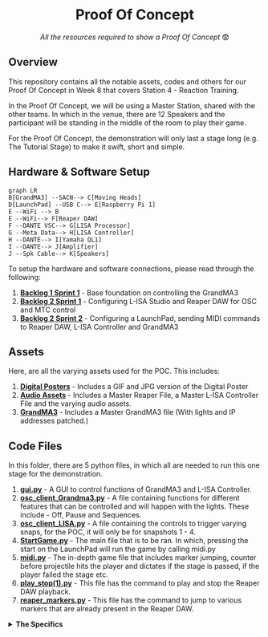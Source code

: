 <h1 align="center">
  Proof Of Concept
</h1>

<p align="center">
  <i align="center">All the resources required to show a Proof Of Concept </i>😨
</p>

## Overview
This repository contains all the notable assets, codes and others for our Proof Of Concept in Week 8 that covers Station 4 - Reaction Training.

In the Proof Of Concept, we will be using a Master Station, shared with the other teams. In which in the venue, there are 12 Speakers and the participant will be standing in the middle of the room to play their game.

For the Proof Of Concept, the demonstration will only last a stage long (e.g. The Tutorial Stage) to make it swift, short and simple.

## Hardware & Software Setup
```mermaid
graph LR
B[GrandMA3] --SACN--> C[Moving Heads]
D[LaunchPad] --USB C--> E[Raspberry Pi 1]
E --WiFi --> B
E --WiFi--> F[Reaper DAW]
F --DANTE VSC--> G[LISA Processor]
G --Meta Data--> H[LISA Controller]
H --DANTE--> I[Yamaha QL1]
I --DANTE--> J[Amplifier]
J --Spk Cable--> K[Speakers]
```
To setup the hardware and software connections, please read through the following:
1. **[Backlog 1 Sprint 1](NYP-EGL314-MSP1/Backlog1%20Sprint1/B1S1.md)** - Base foundation on controlling the GrandMA3
2. **[Backlog 2 Sprint 1](NYP-EGL314-MSP1/Backlog%202%20Sprint1/B2S1.md)** - Configuring L-ISA Studio and Reaper DAW for OSC and MTC control
3. **[Backlog 2 Sprint 2](NYP-EGL314-MSP1/Backlog%202%20Sprint2/B2S2.md)** - Configuring a LaunchPad, sending MIDI commands to Reaper DAW, L-ISA Controller and GrandMA3

## Assets
Here, are all the varying assets used for the POC. This includes:
1. **[Digital Posters](./Assets/Poster)** - Includes a GIF and JPG version of the Digital Poster
2. **[Audio Assets](./Assets/Audio%20Assets)** - Includes a Master Reaper File, a Master L-ISA Controller File and the varying audio assets.
3. **[GrandMA3](./Assets/GrandMA3)** - Includes a Master GrandMA3 file (With lights and IP addresses patched.)

## Code Files
In this folder, there are 5 python files, in which all are needed to run this one stage for the demonstration.
1. **[gui.py](./Codes/gui.py)** - A GUI to control functions of GrandMA3 and L-ISA Controller.
2. **[osc_client_Grandma3.py](./Codes/osc_client_Grandma3.py)** - A file containing functions for different features that can be controlled and will happen with the lights. These include - Off, Pause and Sequences.
3. **[osc_client_LISA.py](./Codes/osc_client_LISA.py)** - A file containing the controls to trigger varying snaps, for the POC, it will only be for snapshots 1 - 4.
4. **[StartGame.py](./Codes/StartGame.py)** - The main file that is to be ran. In which, pressing the start on the LaunchPad will run the game by calling midi.py
5. **[midi.py](./Codes/midi.py)** - The in-depth game file that includes marker jumping, counter before projectile hits the player and dictates if the stage is passed, if the player failed the stage etc.
6. **[play_stop(1).py](./Codes/play_stop(1).py)** - This file has the command to play and stop the Reaper DAW playback.
7. **[reaper_markers.py](./Codes/reaper_markers.py)** - This file has the command to jump to various markers that are already present in the Reaper DAW.

<details><summary><b>The Specifics</b></summary>
  
  1. **[gui.py](./Codes/gui.py)**
  
  In [gui.py](./Codes/gui.py), there are 2 pages. One for L-ISA Controller and the other for GrandMA3. 
  
  For the L-ISA Controller page, it is calling functions from [osc_client_LISA.py](./Codes/osc_client_LISA.py) where it's firing various snapshots. As said earlier, the snapshots that can be called in [gui.py](./Codes/gui.py) range from snapshots 1-4.

  For the GrandMA3 page, it is calling functions from [osc_client_Grandma3.py](./Codes/osc_client_Grandma3.py) where it's able to execute various sequences to be used and being able to turn off all sequences being carried out.

  2. **[osc_client_Grandma3.py](./Codes/osc_client_Grandma3.py)**

     In **[osc_client_Grandma3.py](./Codes/osc_client_Grandma3.py)** you will have to adjust the IP address and Port number to that of your GrandMA3 console. This can be found on line 18 and 19:
     
     ```
     # FOR INFO: IP address and port of the receiving Raspberry Pi
     PI_A_ADDR = "192.168.254.137"		# ip of GrandMA3 ras pi (When swapping network please check) Line 18
     PORT = 23                        # Line 19
     addr = "/print"
     ```

     Following this, there are multiple functions that include:
     - Executing the various sequences
     - Pausing
     - Oops
     - Everything Off
    
     Which all can be called via the GUI and also called during the gameplay.

  3. **[osc_client_LISA.py](./Codes/osc_client_LISA.py)**

     In **[osc_client_LISA.py](./Codes/osc_client_LISA.py)**, you will also have to adjust the IP address and ensure that the Port Number is 8880 (L-ISA receives on this port) to that of your device running L-ISA Controller at line 35.

     ```
     # FOR INFO: IP address and port of the receiving Raspberry Pi

     PI_A_ADDR = "192.168.254.30"		# ip of L-ISA controller(When swapping network please check) Line 35

     PORT = 8880
     ```
     Following this, you will be able to fire snapshots from 1 to 4. If you choose to uncomment snapshots 1 to 10, then it will be able to fire snapshots 1 to 10.

  4. **[StartGame.py](./Codes/StartGame.py)**
  
  In **[StartGame.py](./Codes/StartGame.py)**, you will have to change your device name, which can be found using the instructions [here](https://github.com/huats-club/mts_sensor_cookbook/blob/main/4.%20midi/midi.md)

  ```
 def Midi_LaunchPad_MK3():
     LaunchpadPro_Name = "Launchpad Pro MK3:Launchpad Pro MK3 LPProMK3 MIDI 28:0"
```
  
  
</details>
